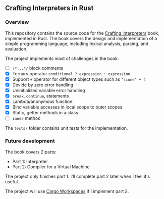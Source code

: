 ## Crafting Interpreters in Rust

### Overview

This repository contains the source code for the [Crafting Interpreters](https://craftinginterpreters.com/) book, implemented in Rust. The book covers the design and implementation of a simple programming language, including lexical analysis, parsing, and evaluation.

The project implements most of challenges in the book:
- [ ] `/*...*/` block comments
- [x] Ternary operator `conditional ? expression : expression`
- [x] Support `+` operator for different object types such as `"scone" + 4`
- [x] Devide by zero error handling
- [x] Uninitialized variable error handling
- [x] `break`, `continue`, statements
- [x] Lambda/anonymous function
- [x] Bind variable accesses in local scope to outer scopes
- [x] Static, getter methods in a class
- [ ] `inner` method

The `tests/` folder contains unit tests for the implementation.

### Future development
The book covers 2 parts:
- Part 1: Interpreter
- Part 2: Compiler for a Virtual Machine

The project only finishes part 1. I'll complete part 2 later when I feel it's useful.

The project will use [Cargo Workspaces](https://doc.rust-lang.org/book/ch14-03-cargo-workspaces.html) if I implement part 2.
